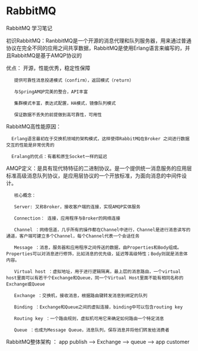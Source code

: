 # RabbitMQ
RabbitMQ 学习笔记

初识RabbitMQ：RanbbitMQ是一个开源的消息代理和队列服务器，用来通过普通协议在完全不同的应用之间共享数据，RabbitMQ是使用Erlang语言来编写的，并且RabbitMQ是基于AMQP协议的

优点：  开源，性能优秀，稳定性保障 

       提供可靠性消息投递模式（confirm），返回模式（return）
       
       与SpringAMQP完美的整合，API丰富
       
       集群模式丰富，表达式配置，HA模式，镜像队列模式
       
       保证数据不丢失的前提做到高可靠性，可用性
       
RabbitMQ高性能原因：

      Erlang语言最初在于交换机领域的架构模式，这样使得RabbitMQ在Broker 之间进行数据交互的性能是非常优秀的
      
      Eralang的优点：有着和原生Socket一样的延迟


AMQP定义：是具有现代特特征的二进制协议。是一个提供统一消息服务的应用层标准高级消息队列协议，是应用层协议的一个开放标准，为面向消息的中间件设计。

       核心概念：

       Server: 又称Broker，接收客户端的连接，实现AMQP实体服务
       
       Connection： 连接，应用程序与Broker的网络连接
       
       Channel ：网络信道，几乎所有的操作都在Channel中进行，Channel是进行消息读写的通道，客户端可建立多个Channel，每个Channel代表一个会话任务
       
       Message ：消息，服务器和应用程序之间传送的数据，由Properties和Body组成。Properties可以对消息进行修饰，比如消息的优先级，延迟等高级特性；Body则就是消息体内容。
       
       Virtual host ：虚拟地址，用于进行逻辑隔离，最上层的消息路由，一个virtual host里面可以有若干个Exchange和Queue，同一个Virtual Host里面不能有相同名称的Exchange或Queue
       
       Exchange ：交换机，接收消息，根据路由键转发消息到绑定的队列
       
       Binding ：Exchange和Queue之间的虚拟连接，binding中可以包含routing key
       
       Routing key ：一个路由规则，虚拟机可用它来确定如何路由一个特定消息
       
       Queue ：也成为Message Queue，消息队列，保存消息并将他们转发给消费者
       

RabbitMQ整体架构 ： app publish --> Exchange -->  queue  -->  app customer

